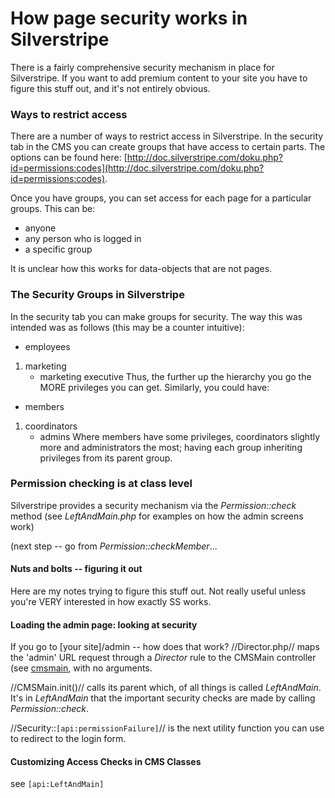 # How page security works in Silverstripe

There is a fairly comprehensive security mechanism in place for Silverstripe. If you want to add premium content to your
site you have to figure this stuff out, and it's not entirely obvious. 

### Ways to restrict access

There are a number of ways to restrict access in Silverstripe.  In the security tab in the CMS you can create groups
that have access to certain parts.  The options can be found here:
[http://doc.silverstripe.com/doku.php?id=permissions:codes](http://doc.silverstripe.com/doku.php?id=permissions:codes). 

Once you have groups, you can set access for each page for a particular groups.  This can be:
- anyone
- any person who is logged in
- a specific group

It is unclear how this works for data-objects that are not pages.

### The Security Groups in Silverstripe

In the security tab you can make groups for security.  The way this was intended was as follows (this may be a counter
intuitive):
- employees
1.  marketing
    - marketing executive
Thus, the further up the hierarchy you go the MORE privileges you can get.  Similarly, you could have:
- members
1.  coordinators
    - admins
Where members have some privileges, coordinators slightly more and administrators the most; having each group inheriting
privileges from its parent group.     

### Permission checking is at class level

Silverstripe provides a security mechanism via the *Permission::check* method (see *LeftAndMain.php* for examples on how
the admin screens work)

(next step -- go from *Permission::checkMember*...

#### Nuts and bolts -- figuring it out

Here are my notes trying to figure this stuff out. Not really useful unless you're VERY interested in how exactly SS
works.


#### Loading the admin page: looking at security

If you go to [your site]/admin -- how does that work?
//Director.php// maps the 'admin' URL request through a *Director* rule to the CMSMain controller (see
[cmsmain](cmsmain), with no arguments. 

//CMSMain.init()// calls its parent which, of all things is called *LeftAndMain*. It's in *LeftAndMain* that the
important security checks are made by calling *Permission::check*. 

//Security::`[api:permissionFailure]`// is the next utility function you can use to redirect to the login form. 

#### Customizing Access Checks in CMS Classes

see `[api:LeftAndMain]`
